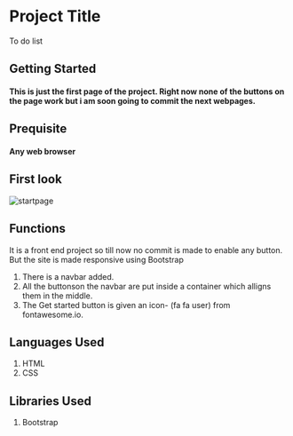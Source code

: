 

# Project Title
To do list 

## Getting Started
#### This is just the first page of the project. Right now none of the buttons on the page work but i am soon going to commit the next webpages.

## Prequisite
#### Any web browser

## First look

![startpage](https://user-images.githubusercontent.com/29687097/46260033-abed6800-c4fe-11e8-8df1-4bfa51d3d61a.png)

## Functions
It is a front end project so till now no commit is made to enable any button. 
But the site is made responsive using Bootstrap
1. There is  a navbar added.
2. All the buttonson the navbar are put inside a container which alligns them in the middle.
3. The Get started button is given an icon- (fa fa user) from fontawesome.io.

## Languages Used
1. HTML
2. CSS

## Libraries Used
1. Bootstrap
